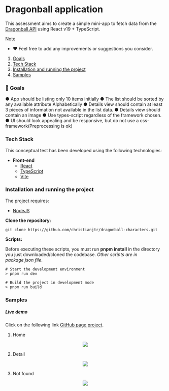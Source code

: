 # Dragonball application

This assessment aims to create a simple mini-app to fetch data from the [Dragonball API](https://web.dragonball-api.com/) using React v19 + TypeScript.

> [!NOTE]
>
> - ❤️ Feel free to add any improvements or suggestions you consider.

1. [Goals](#001)
2. [Tech Stack](#002)
3. [Installation and running the project](#003)
4. [Samples](#004)

<a name="001"></a>

### 🎯 Goals

● App should be listing only 10 items initially
● The list should be sorted by any available attribute Alphabetically
● Details view should contain at least 3 pieces of information not available in the list data.
● Details view should contain an image
● Use types-script regardless of the framework chosen.
● UI should look appealing and be responsive, but do not use a css-framework(Preprocessing is ok)

<a name="002"></a>

### Tech Stack

This conceptual test has been developed using the following technologies:

- **Front-end**
  - [React](https://react.dev/)
  - [TypeScript](https://www.typescriptlang.org/)
  - [Vite](https://vitejs.dev/)

<a name="003"></a>

### Installation and running the project

The project requires:

- [NodeJS](https://nodejs.org/)

**Clone the repository:**

```shell
git clone https://github.com/christianjtr/dragonball-characters.git
```

**Scripts:**

Before executing these scripts, you must run **pnpm install** in the directory you just downloaded/cloned the codebase. _Other scripts are in package.json file_.

```shell
# Start the development environment
> pnpm run dev

# Build the project in development mode
> pnpm run build

```

<a name="004"></a>

### Samples

##### Live demo

Click on the following link [GitHub page project](https://christianjtr.github.io/dragonball-characters/characters).

1. Home

<p align="center">
  <img src="https://github.com/christianjtr/dragonball-characters/blob/main/sample/home.png"/>
</p>

2. Detail

<p align="center">
  <img src="https://github.com/christianjtr/dragonball-characters/blob/main/sample/detail.png"/>
</p>

3. Not found

<p align="center">
  <img src="https://github.com/christianjtr/dragonball-characters/blob/main/sample/not_found.png"/>
</p>
